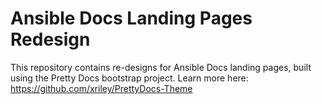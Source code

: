 # Ansible Docs Landing Pages Redesign 
This repository contains re-designs for Ansible Docs landing pages, built using the Pretty Docs bootstrap project. Learn more here: https://github.com/xriley/PrettyDocs-Theme
